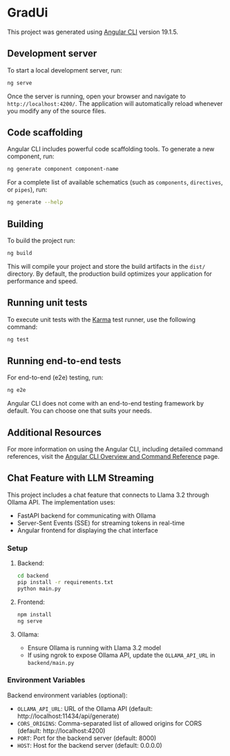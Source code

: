 # GradUi

This project was generated using [Angular CLI](https://github.com/angular/angular-cli) version 19.1.5.

## Development server

To start a local development server, run:

```bash
ng serve
```

Once the server is running, open your browser and navigate to `http://localhost:4200/`. The application will automatically reload whenever you modify any of the source files.

## Code scaffolding

Angular CLI includes powerful code scaffolding tools. To generate a new component, run:

```bash
ng generate component component-name
```

For a complete list of available schematics (such as `components`, `directives`, or `pipes`), run:

```bash
ng generate --help
```

## Building

To build the project run:

```bash
ng build
```

This will compile your project and store the build artifacts in the `dist/` directory. By default, the production build optimizes your application for performance and speed.

## Running unit tests

To execute unit tests with the [Karma](https://karma-runner.github.io) test runner, use the following command:

```bash
ng test
```

## Running end-to-end tests

For end-to-end (e2e) testing, run:

```bash
ng e2e
```

Angular CLI does not come with an end-to-end testing framework by default. You can choose one that suits your needs.

## Additional Resources

For more information on using the Angular CLI, including detailed command references, visit the [Angular CLI Overview and Command Reference](https://angular.dev/tools/cli) page.

## Chat Feature with LLM Streaming

This project includes a chat feature that connects to Llama 3.2 through Ollama API. The implementation uses:

- FastAPI backend for communicating with Ollama
- Server-Sent Events (SSE) for streaming tokens in real-time
- Angular frontend for displaying the chat interface

### Setup

1. Backend:
   ```bash
   cd backend
   pip install -r requirements.txt
   python main.py
   ```

2. Frontend:
   ```bash
   npm install
   ng serve
   ```

3. Ollama:
   - Ensure Ollama is running with Llama 3.2 model
   - If using ngrok to expose Ollama API, update the `OLLAMA_API_URL` in `backend/main.py`

### Environment Variables

Backend environment variables (optional):
- `OLLAMA_API_URL`: URL of the Ollama API (default: http://localhost:11434/api/generate)
- `CORS_ORIGINS`: Comma-separated list of allowed origins for CORS (default: http://localhost:4200)
- `PORT`: Port for the backend server (default: 8000)
- `HOST`: Host for the backend server (default: 0.0.0.0)

